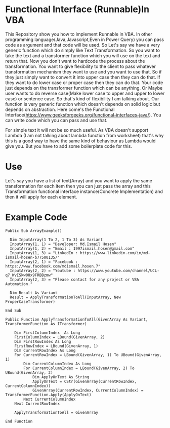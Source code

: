 # Functional Interface (Runnable)In VBA
This Repository show you how to implement Runnable in VBA. In other programming language(Java,Javascript,Even in Power Query) you can pass code
as argument and that code will be used. So Let's say we have a very generic function which do simply like Text Transformation. So you want to take
the text and a transformer function which you will use on the text and return that. Now you don't want to hardcode the process about the 
transformation. You want to give flexibility to the client to pass whatever transformation mechanism they want to use and you want to use that.
So if they just simply want to convert it into upper case then they can do that. If they want to do lower case or proper case then they can do that.
Your code just depends on the transformer function which can be anything. Or Maybe user wants to do reverse case(Make lower case to upper and upper
to lower case) or sentence case. So that's kind of flexibility I am talking about. Our function is very generic function which doesn't depends on
solid logic but depends on abstraction. Here come's the Functional Interface(https://www.geeksforgeeks.org/functional-interfaces-java/). You can
write code which you can pass and use that.

For simple text it will not be so much useful. As VBA doesn't support Lambda (I am not talking about lambda function from worksheet) that's why 
this is a good way to have the same kind of behaviour as Lambda would give you. But you have to add some boilerplate code for this.

# Use 
Let's say you have a list of text(Array) and you want to apply the same transformation for each item
then you can just pass the array and this Transformation functional interface instance(Concrete Implementation) and then it will apply for each element.

# Example Code
    Public Sub ArrayExample()
    
      Dim InputArray(1 To 2, 1 To 3) As Variant
      InputArray(1, 1) = "Developer: Md.Ismail Hosen"
      InputArray(1, 2) = "Email : 1997ismail.hosen@gmail.com"
      InputArray(1, 3) = "LinkedIn : https://www.linkedin.com/in/md-ismail-hosen-b77500135/"
      InputArray(2, 1) = "Facebook : https://www.facebook.com/mdismail.hosen.7"
      InputArray(2, 2) = "Youtube : https://www.youtube.com/channel/UCL-q7_WvISkw0Ox9FRBBzmw"
      InputArray(2, 3) = "Please contact for any project or VBA Automation."

      Dim Result As Variant
      Result = ApplyTransformationToAll(InputArray, New ProperCaseTransformer)

    End Sub

    Public Function ApplyTransformationToAll(GivenArray As Variant, TransformerFunction As ITransformer)
        
        Dim FirstColumnIndex  As Long
        FirstColumnIndex = LBound(GivenArray, 2)
        Dim FirstRowIndex As Long
        FirstRowIndex = LBound(GivenArray, 1)
        Dim CurrentRowIndex As Long
        For CurrentRowIndex = LBound(GivenArray, 1) To UBound(GivenArray, 1)
            Dim CurrentColumnIndex As Long
            For CurrentColumnIndex = LBound(GivenArray, 2) To UBound(GivenArray, 2)
                Dim ApplyOnText As String
                ApplyOnText = CStr(GivenArray(CurrentRowIndex, CurrentColumnIndex))
                GivenArray(CurrentRowIndex, CurrentColumnIndex) = TransformerFunction.Apply(ApplyOnText)
            Next CurrentColumnIndex
        Next CurrentRowIndex
        
        ApplyTransformationToAll = GivenArray
        
    End Function
